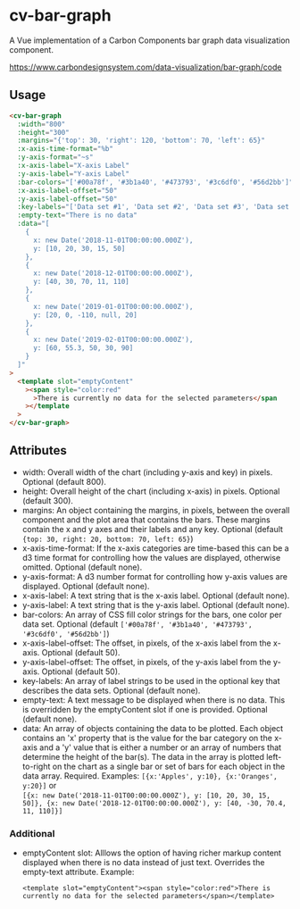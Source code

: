 # cv-bar-graph

A Vue implementation of a Carbon Components bar graph data visualization component.

https://www.carbondesignsystem.com/data-visualization/bar-graph/code

## Usage

```html
<cv-bar-graph
  :width="800"
  :height="300"
  :margins="{'top': 30, 'right': 120, 'bottom': 70, 'left': 65}"
  :x-axis-time-format="%b"
  :y-axis-format="~s"
  :x-axis-label="X-axis Label"
  :y-axis-label="Y-axis Label"
  :bar-colors="['#00a78f', '#3b1a40', '#473793', '#3c6df0', '#56d2bb']"
  :x-axis-label-offset="50"
  :y-axis-label-offset="50"
  :key-labels="['Data set #1', 'Data set #2', 'Data set #3', 'Data set #4', 'Data set #5']"
  :empty-text="There is no data"
  :data="[
    {
      x: new Date('2018-11-01T00:00:00.000Z'),
      y: [10, 20, 30, 15, 50]
    },
    {
      x: new Date('2018-12-01T00:00:00.000Z'),
      y: [40, 30, 70, 11, 110]
    },
    {
      x: new Date('2019-01-01T00:00:00.000Z'),
      y: [20, 0, -110, null, 20]
    },
    {
      x: new Date('2019-02-01T00:00:00.000Z'),
      y: [60, 55.3, 50, 30, 90]
    }
  ]"
>
  <template slot="emptyContent"
    ><span style="color:red"
      >There is currently no data for the selected parameters</span
    ></template
  >
</cv-bar-graph>
```

## Attributes

- width: Overall width of the chart (including y-axis and key) in pixels. Optional (default 800).
- height: Overall height of the chart (including x-axis) in pixels. Optional (default 300).
- margins: An object containing the margins, in pixels, between the overall component and the plot area that contains
  the bars. These margins contain the x and y axes and their labels and any key. Optional (default `{top: 30, right: 20, bottom: 70, left: 65}`)
- x-axis-time-format: If the x-axis categories are time-based this can be a d3 time format for controlling how the values are displayed, otherwise omitted. Optional (default none).
- y-axis-format: A d3 number format for controlling how y-axis values are displayed. Optional (default none).
- x-axis-label: A text string that is the x-axis label. Optional (default none).
- y-axis-label: A text string that is the y-axis label. Optional (default none).
- bar-colors: An array of CSS fill color strings for the bars, one color per data set. Optional (default `['#00a78f', '#3b1a40', '#473793', '#3c6df0', '#56d2bb']`)
- x-axis-label-offset: The offset, in pixels, of the x-axis label from the x-axis. Optional (default 50).
- y-axis-label-offset: The offset, in pixels, of the y-axis label from the y-axis. Optional (default 50).
- key-labels: An array of label strings to be used in the optional key that describes the data sets. Optional (default none).
- empty-text: A text message to be displayed when there is no data. This is overridden by the emptyContent slot if one is provided. Optional (default none).
- data: An array of objects containing the data to be plotted. Each object contains an 'x'
  property that is the value for the bar category on the x-axis and a 'y' value that is either a number or an array of numbers that determine the height of the bar(s).
  The data in the array is plotted left-to-right on the chart as a single bar or set of bars for each object in the data array. Required.
  Examples: `[{x:'Apples', y:10}, {x:'Oranges', y:20}]` or  
  `[{x: new Date('2018-11-01T00:00:00.000Z'), y: [10, 20, 30, 15, 50]}, {x: new Date('2018-12-01T00:00:00.000Z'), y: [40, -30, 70.4, 11, 110]}]`

### Additional

- emptyContent slot: Alllows the option of having richer markup content displayed when there is no data instead of just text.
  Overrides the empty-text attribute. Example:
  ```
  <template slot="emptyContent"><span style="color:red">There is currently no data for the selected parameters</span></template>
  ```
